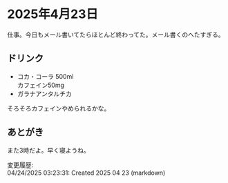 # 2025年4月23日

仕事。今日もメール書いてたらほとんど終わってた。メール書くのへたすぎる。

## ドリンク

- コカ・コーラ 500ml  
カフェイン50mg
- ガラナアンタルチカ

そろそろカフェインやめられるかな。

## あとがき

また3時だよ。早く寝ようね。

変更履歴:  
04/24/2025 03:23:31: Created 2025 04 23 (markdown)  
